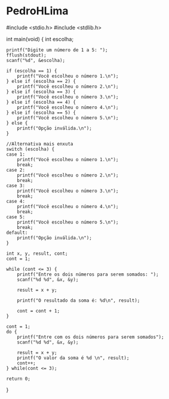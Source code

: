 # PedroHLima
#include <stdio.h>
#include <stdlib.h>

int main(void) {
	int escolha;

	printf("Digite um número de 1 a 5: ");
	fflush(stdout);
	scanf("%d", &escolha);

	if (escolha == 1) {
		printf("Você escolheu o número 1.\n");
	} else if (escolha == 2) {
		printf("Você escolheu o número 2.\n");
	} else if (escolha == 3) {
		printf("Você escolheu o número 3.\n");
	} else if (escolha == 4) {
		printf("Você escolheu o número 4.\n");
	} else if (escolha == 5) {
		printf("Você escolheu o número 5.\n");
	} else {
		printf("Opção inválida.\n");
	}

	//Alternativa mais enxuta
	switch (escolha) {
	case 1:
		printf("Você escolheu o número 1.\n");
		break;
	case 2:
		printf("Você escolheu o número 2.\n");
		break;
	case 3:
		printf("Você escolheu o número 3.\n");
		break;
	case 4:
		printf("Você escolheu o número 4.\n");
		break;
	case 5:
		printf("Você escolheu o número 5.\n");
		break;
	default:
		printf("Opção inválida.\n");
	}

	int x, y, result, cont;
	cont = 1;

	while (cont <= 3) {
		printf("Entre os dois números para serem somados: ");
		scanf("%d %d", &x, &y);

		result = x + y;

		printf("O resultado da soma é: %d\n", result);

		cont = cont + 1;
	}

	cont = 1;
	do {
		printf("Entre com os dois números para serem somados");
		scanf("%d %d", &x, &y);

		result = x + y;
		printf("O valor da soma é %d \n", result);
		cont++;
	} while(cont <= 3);

	return 0;
}
